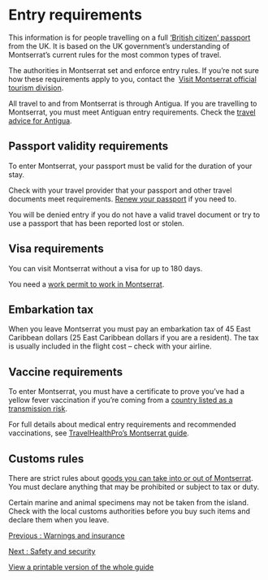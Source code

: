 # Entry requirements

This information is for people travelling on a full [‘British citizen’ passport](https://www.gov.uk/types-of-british-nationality) from the UK. It is based on the UK government’s understanding of Montserrat’s current rules for the most common types of travel.

The authorities in Montserrat set and enforce entry rules. If you’re not sure how these requirements apply to you, contact the  [Visit Montserrat official tourism division](https://www.visitmontserrat.com/contact-us/).

All travel to and from Montserrat is through Antigua. If you are travelling to Montserrat, you must meet Antiguan entry requirements. Check the [travel advice for Antigua](https://www.gov.uk/foreign-travel-advice/antigua-and-barbuda).

## Passport validity requirements

To enter Montserrat, your passport must be valid for the duration of your stay.

Check with your travel provider that your passport and other travel documents meet requirements. [Renew your passport](https://www.gov.uk/renew-adult-passport/renew) if you need to.

You will be denied entry if you do not have a valid travel document or try to use a passport that has been reported lost or stolen.

## Visa requirements

You can visit Montserrat without a visa for up to 180 days.

You need a [work permit to work in Montserrat](https://www.gov.ms/services/).

## Embarkation tax

When you leave Montserrat you must pay an embarkation tax of 45 East Caribbean dollars (25 East Caribbean dollars if you are a resident). The tax is usually included in the flight cost – check with your airline.

## Vaccine requirements

To enter Montserrat, you must have a certificate to prove you’ve had a yellow fever vaccination if you’re coming from a [country listed as a transmission risk](https://nathnacyfzone.org.uk/factsheet/65/countries-with-risk-of-yellow-fever-transmission).

For full details about medical entry requirements and recommended vaccinations, see [TravelHealthPro’s Montserrat guide](https://travelhealthpro.org.uk/country/153/montserrat#Vaccine_Recommendations).

## Customs rules

There are strict rules about [goods you can take into or out of Montserrat](https://mcrs.ms/customs/). You must declare anything that may be prohibited or subject to tax or duty.

Certain marine and animal specimens may not be taken from the island. Check with the local customs authorities before you buy such items and declare them when you leave.

[Previous
:
Warnings and insurance](/foreign-travel-advice/montserrat)

[Next
:
Safety and security](/foreign-travel-advice/montserrat/safety-and-security)

[View a printable version of the whole guide](/foreign-travel-advice/montserrat/print)